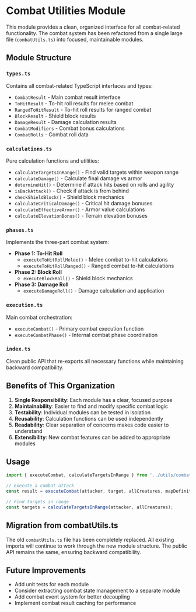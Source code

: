 # Combat Utilities Module

This module provides a clean, organized interface for all combat-related functionality. The combat system has been refactored from a single large file (`combatUtils.ts`) into focused, maintainable modules.

## Module Structure

### `types.ts`
Contains all combat-related TypeScript interfaces and types:
- `CombatResult` - Main combat result interface
- `ToHitResult` - To-hit roll results for melee combat
- `RangedToHitResult` - To-hit roll results for ranged combat
- `BlockResult` - Shield block results
- `DamageResult` - Damage calculation results
- `CombatModifiers` - Combat bonus calculations
- `CombatRolls` - Combat roll data

### `calculations.ts`
Pure calculation functions and utilities:
- `calculateTargetsInRange()` - Find valid targets within weapon range
- `calculateDamage()` - Calculate final damage vs armor
- `determineHit()` - Determine if attack hits based on rolls and agility
- `isBackAttack()` - Check if attack is from behind
- `checkShieldBlock()` - Shield block mechanics
- `calculateCriticalDamage()` - Critical hit damage bonuses
- `calculateEffectiveArmor()` - Armor value calculations
- `calculateElevationBonus()` - Terrain elevation bonuses

### `phases.ts`
Implements the three-part combat system:
- **Phase 1: To-Hit Roll**
  - `executeToHitRollMelee()` - Melee combat to-hit calculations
  - `executeToHitRollRanged()` - Ranged combat to-hit calculations
- **Phase 2: Block Roll**
  - `executeBlockRoll()` - Shield block mechanics
- **Phase 3: Damage Roll**
  - `executeDamageRoll()` - Damage calculation and application

### `execution.ts`
Main combat orchestration:
- `executeCombat()` - Primary combat execution function
- `executeCombatPhase()` - Internal combat phase coordination

### `index.ts`
Clean public API that re-exports all necessary functions while maintaining backward compatibility.

## Benefits of This Organization

1. **Single Responsibility**: Each module has a clear, focused purpose
2. **Maintainability**: Easier to find and modify specific combat logic
3. **Testability**: Individual modules can be tested in isolation
4. **Reusability**: Calculation functions can be used independently
5. **Readability**: Clear separation of concerns makes code easier to understand
6. **Extensibility**: New combat features can be added to appropriate modules

## Usage

```typescript
import { executeCombat, calculateTargetsInRange } from '../utils/combat';

// Execute a combat attack
const result = executeCombat(attacker, target, allCreatures, mapDefinition);

// Find targets in range
const targets = calculateTargetsInRange(attacker, allCreatures);
```

## Migration from combatUtils.ts

The old `combatUtils.ts` file has been completely replaced. All existing imports will continue to work through the new module structure. The public API remains the same, ensuring backward compatibility.

## Future Improvements

- Add unit tests for each module
- Consider extracting combat state management to a separate module
- Add combat event system for better decoupling
- Implement combat result caching for performance
